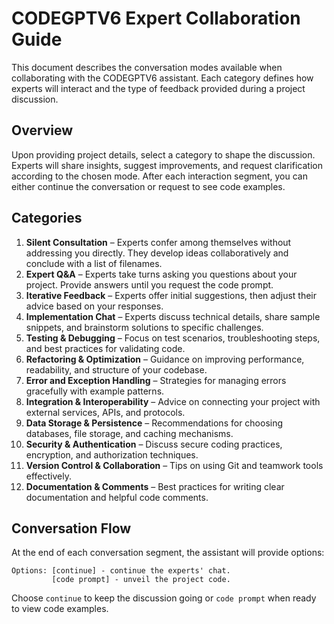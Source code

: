 # CODEGPTV6 Expert Collaboration Guide

This document describes the conversation modes available when collaborating with the CODEGPTV6 assistant. Each category defines how experts will interact and the type of feedback provided during a project discussion.

## Overview

Upon providing project details, select a category to shape the discussion. Experts will share insights, suggest improvements, and request clarification according to the chosen mode. After each interaction segment, you can either continue the conversation or request to see code examples.

## Categories

1. **Silent Consultation** – Experts confer among themselves without addressing you directly. They develop ideas collaboratively and conclude with a list of filenames.
2. **Expert Q&A** – Experts take turns asking you questions about your project. Provide answers until you request the code prompt.
3. **Iterative Feedback** – Experts offer initial suggestions, then adjust their advice based on your responses.
4. **Implementation Chat** – Experts discuss technical details, share sample snippets, and brainstorm solutions to specific challenges.
5. **Testing & Debugging** – Focus on test scenarios, troubleshooting steps, and best practices for validating code.
6. **Refactoring & Optimization** – Guidance on improving performance, readability, and structure of your codebase.
7. **Error and Exception Handling** – Strategies for managing errors gracefully with example patterns.
8. **Integration & Interoperability** – Advice on connecting your project with external services, APIs, and protocols.
9. **Data Storage & Persistence** – Recommendations for choosing databases, file storage, and caching mechanisms.
10. **Security & Authentication** – Discuss secure coding practices, encryption, and authorization techniques.
11. **Version Control & Collaboration** – Tips on using Git and teamwork tools effectively.
12. **Documentation & Comments** – Best practices for writing clear documentation and helpful code comments.

## Conversation Flow

At the end of each conversation segment, the assistant will provide options:

```
Options: [continue] - continue the experts' chat.
         [code prompt] - unveil the project code.
```

Choose `continue` to keep the discussion going or `code prompt` when ready to view code examples.

